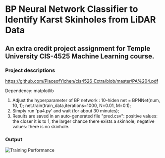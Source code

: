 # BP Neural Network Classifier to Identify Karst Skinholes from LiDAR Data

## An extra credit project assignment for Temple University CIS-4525 Machine Learning course.

### Project descriptions
https://github.com/PlaceofYichen/cis4526-Extra/blob/master/PA%204.pdf

Dependency: matplotlib
1. Adjust the hyperparameter of BP network : 
    10-hiden 
    net = BPNNet(num, 10, 1); 
    net.train(train_data,iterations=1000, N=0.01, M=0.1);
2. Simply run 'pa4.py' and wait (for about 30 minutes);
3. Results are saved in an auto-generated file "pred.csv": 
    positive values: the closer it is to 1, the larger chance there exists a skinhole;
    negative values: there is no skinhole.

### Output
![Training Performance](https://github.com/PlaceofYichen/cis4526-Extra/blob/master/TrainingPerformance.png)



